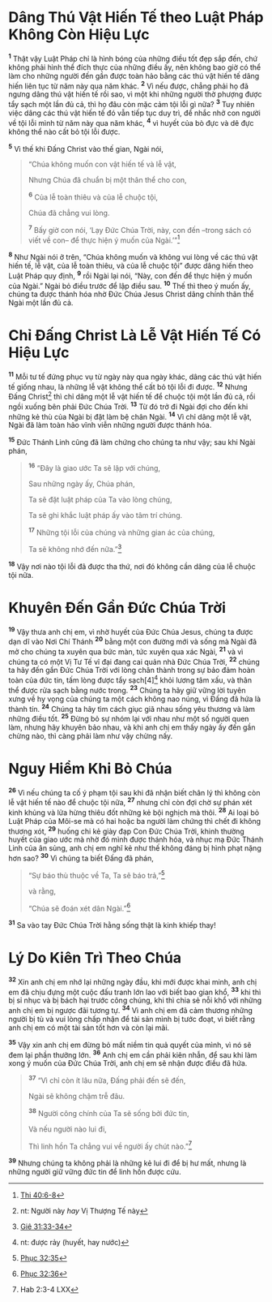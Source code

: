 # Dâng Thú Vật Hiến Tế theo Luật Pháp Không Còn Hiệu Lực

<sup><b>1</b></sup> Thật vậy Luật Pháp chỉ là hình bóng của những điều tốt đẹp sắp đến, chứ không phải hình thể đích thực của những điều ấy, nên không bao giờ có thể làm cho những người đến gần được toàn hảo bằng các thú vật hiến tế dâng hiến liên tục từ năm này qua năm khác. <sup><b>2</b></sup> Vì nếu được, chẳng phải họ đã ngưng dâng thú vật hiến tế rồi sao, vì một khi những người thờ phượng được tẩy sạch một lần đủ cả, thì họ đâu còn mặc cảm tội lỗi gì nữa? <sup><b>3</b></sup> Tuy nhiên việc dâng các thú vật hiến tế đó vẫn tiếp tục duy trì, để nhắc nhở con người về tội lỗi mình từ năm này qua năm khác, <sup><b>4</b></sup> vì huyết của bò đực và dê đực không thể nào cất bỏ tội lỗi được.

<sup><b>5</b></sup> Vì thế khi Ðấng Christ vào thế gian, Ngài nói,

> “Chúa không muốn con vật hiến tế và lễ vật,
>
> Nhưng Chúa đã chuẩn bị một thân thể cho con,
>
> <sup><b>6</b></sup> Của lễ toàn thiêu và của lễ chuộc tội,
>
> Chúa đã chẳng vui lòng.
>
> <sup><b>7</b></sup> Bấy giờ con nói, ‘Lạy Ðức Chúa Trời, này, con đến –trong sách có viết về con– để thực hiện ý muốn của Ngài.’”[^1@-3abd42cf-ddb4-4c98-b1fa-c4149c6991be]

<sup><b>8</b></sup> Như Ngài nói ở trên, “Chúa không muốn và không vui lòng về các thú vật hiến tế, lễ vật, của lễ toàn thiêu, và của lễ chuộc tội” được dâng hiến theo Luật Pháp quy định, <sup><b>9</b></sup> rồi Ngài lại nói, “Này, con đến để thực hiện ý muốn của Ngài.” Ngài bỏ điều trước để lập điều sau. <sup><b>10</b></sup> Thế thì theo ý muốn ấy, chúng ta được thánh hóa nhờ Ðức Chúa Jesus Christ dâng chính thân thể Ngài một lần đủ cả.

# Chỉ Ðấng Christ Là Lễ Vật Hiến Tế Có Hiệu Lực

<sup><b>11</b></sup> Mỗi tư tế đứng phục vụ từ ngày này qua ngày khác, dâng các thú vật hiến tế giống nhau, là những lễ vật không thể cất bỏ tội lỗi đi được. <sup><b>12</b></sup> Nhưng Ðấng Christ[^1-3abd42cf-ddb4-4c98-b1fa-c4149c6991be] thì chỉ dâng một lễ vật hiến tế để chuộc tội một lần đủ cả, rồi ngồi xuống bên phải Ðức Chúa Trời. <sup><b>13</b></sup> Từ đó trở đi Ngài đợi cho đến khi những kẻ thù của Ngài bị đặt làm bệ chân Ngài. <sup><b>14</b></sup> Vì chỉ dâng một lễ vật, Ngài đã làm toàn hảo vĩnh viễn những người được thánh hóa.

<sup><b>15</b></sup> Ðức Thánh Linh cũng đã làm chứng cho chúng ta như vậy; sau khi Ngài phán,

> <sup><b>16</b></sup> “Ðây là giao ước Ta sẽ lập với chúng,
>
> Sau những ngày ấy, Chúa phán,
>
> Ta sẽ đặt luật pháp của Ta vào lòng chúng,
>
> Ta sẽ ghi khắc luật pháp ấy vào tâm trí chúng.
>
> <sup><b>17</b></sup> Những tội lỗi của chúng và những gian ác của chúng,
>
> Ta sẽ không nhớ đến nữa.”[^2@-3abd42cf-ddb4-4c98-b1fa-c4149c6991be]

<sup><b>18</b></sup> Vậy nơi nào tội lỗi đã được tha thứ, nơi đó không cần dâng của lễ chuộc tội nữa.

# Khuyên Ðến Gần Ðức Chúa Trời

<sup><b>19</b></sup> Vậy thưa anh chị em, vì nhờ huyết của Ðức Chúa Jesus, chúng ta được dạn dĩ vào Nơi Chí Thánh <sup><b>20</b></sup> bằng một con đường mới và sống mà Ngài đã mở cho chúng ta xuyên qua bức màn, tức xuyên qua xác Ngài, <sup><b>21</b></sup> và vì chúng ta có một Vị Tư Tế vĩ đại đang cai quản nhà Ðức Chúa Trời, <sup><b>22</b></sup> chúng ta hãy đến gần Ðức Chúa Trời với lòng chân thành trong sự bảo đảm hoàn toàn của đức tin, tấm lòng được tẩy sạch\[4][^2-3abd42cf-ddb4-4c98-b1fa-c4149c6991be] khỏi lương tâm xấu, và thân thể được rửa sạch bằng nước trong. <sup><b>23</b></sup> Chúng ta hãy giữ vững lời tuyên xưng về hy vọng của chúng ta một cách không nao núng, vì Ðấng đã hứa là thành tín. <sup><b>24</b></sup> Chúng ta hãy tìm cách giục giã nhau sống yêu thương và làm những điều tốt. <sup><b>25</b></sup> Ðừng bỏ sự nhóm lại với nhau như một số người quen làm, nhưng hãy khuyên bảo nhau, và khi anh chị em thấy ngày ấy đến gần chừng nào, thì càng phải làm như vậy chừng nấy.

# Nguy Hiểm Khi Bỏ Chúa

<sup><b>26</b></sup> Vì nếu chúng ta cố ý phạm tội sau khi đã nhận biết chân lý thì không còn lễ vật hiến tế nào để chuộc tội nữa, <sup><b>27</b></sup> nhưng chỉ còn đợi chờ sự phán xét kinh khủng và lửa hừng thiêu đốt những kẻ bội nghịch mà thôi. <sup><b>28</b></sup> Ai loại bỏ Luật Pháp của Môi-se mà có hai hoặc ba người làm chứng thì chết đi không thương xót, <sup><b>29</b></sup> huống chi kẻ giày đạp Con Ðức Chúa Trời, khinh thường huyết của giao ước mà nhờ đó mình được thánh hóa, và nhục mạ Ðức Thánh Linh của ân sủng, anh chị em nghĩ kẻ như thế không đáng bị hình phạt nặng hơn sao? <sup><b>30</b></sup> Vì chúng ta biết Ðấng đã phán,

> “Sự báo thù thuộc về Ta, Ta sẽ báo trả,”[^3@-3abd42cf-ddb4-4c98-b1fa-c4149c6991be]
>
> và rằng,
>
> “Chúa sẽ đoán xét dân Ngài.”[^4@-3abd42cf-ddb4-4c98-b1fa-c4149c6991be]

<sup><b>31</b></sup> Sa vào tay Ðức Chúa Trời hằng sống thật là kinh khiếp thay!

# Lý Do Kiên Trì Theo Chúa

<sup><b>32</b></sup> Xin anh chị em nhớ lại những ngày đầu, khi mới được khai minh, anh chị em đã chịu đựng một cuộc đấu tranh lớn lao với biết bao gian khổ, <sup><b>33</b></sup> khi thì bị sỉ nhục và bị bách hại trước công chúng, khi thì chia sẻ nỗi khổ với những anh chị em bị ngược đãi tương tự. <sup><b>34</b></sup> Vì anh chị em đã cảm thương những người bị tù và vui lòng chấp nhận để tài sản mình bị tước đoạt, vì biết rằng anh chị em có một tài sản tốt hơn và còn lại mãi.

<sup><b>35</b></sup> Vậy xin anh chị em đừng bỏ mất niềm tin quả quyết của mình, vì nó sẽ đem lại phần thưởng lớn. <sup><b>36</b></sup> Anh chị em cần phải kiên nhẫn, để sau khi làm xong ý muốn của Ðức Chúa Trời, anh chị em sẽ nhận được điều đã hứa.

> <sup><b>37</b></sup> “Vì chỉ còn ít lâu nữa, Ðấng phải đến sẽ đến,
>
> Ngài sẽ không chậm trễ đâu.
>
> <sup><b>38</b></sup> Người công chính của Ta sẽ sống bởi đức tin,
>
> Và nếu người nào lui đi,
>
> Thì linh hồn Ta chẳng vui về người ấy chút nào.”[^5@-3abd42cf-ddb4-4c98-b1fa-c4149c6991be]

<sup><b>39</b></sup> Nhưng chúng ta không phải là những kẻ lui đi để bị hư mất, nhưng là những người giữ vững đức tin để linh hồn được cứu.

[^1-3abd42cf-ddb4-4c98-b1fa-c4149c6991be]: nt: Người này _hay_ Vị Thượng Tế này

[^2-3abd42cf-ddb4-4c98-b1fa-c4149c6991be]: nt: được rảy (huyết, hay nước)

[^1@-3abd42cf-ddb4-4c98-b1fa-c4149c6991be]: [Thi 40:6-8](/passage/?search=Ps.40.6-Ps.40.8&version=BD2011)

[^2@-3abd42cf-ddb4-4c98-b1fa-c4149c6991be]: [Giê 31:33-34](/passage/?search=Jer.31.33-Jer.31.34&version=BD2011)

[^3@-3abd42cf-ddb4-4c98-b1fa-c4149c6991be]: [Phục 32:35](/passage/?search=Deut.32.35&version=BD2011)

[^4@-3abd42cf-ddb4-4c98-b1fa-c4149c6991be]: [Phục 32:36](/passage/?search=Deut.32.36&version=BD2011)

[^5@-3abd42cf-ddb4-4c98-b1fa-c4149c6991be]: Hab 2:3-4 LXX
